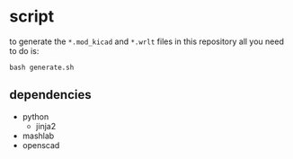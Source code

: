 # script

to generate the `*.mod_kicad` and `*.wrlt` files in this repository all you need to do is:

    bash generate.sh

## dependencies

* python
    * jinja2
* mashlab
* openscad
